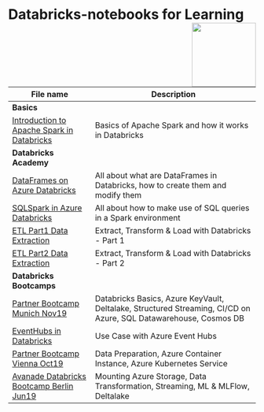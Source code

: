 #  Databricks-notebooks for Learning  <img  align ="right" width="130" src="https://devclass.com/wp-content/uploads/2018/11/databricks-logo.jpg"> 



| File name     | Description   |
| ------------- | ------------- |
| **Basics** | 
| [Introduction to Apache Spark in Databricks](https://github.com/herbzacz/Databricks-notebooks/tree/master/notebooks)  | Basics of Apache Spark and how it works in Databricks |
| **Databricks Academy** | 
| [DataFrames on Azure Databricks](https://github.com/herbzacz/Databricks-notebooks/tree/master/notebooks) | All about what are DataFrames in Databricks, how to create them and modify them |
| [SQLSpark in Azure Databricks](https://github.com/herbzacz/Databricks-notebooks/tree/master/notebooks) | All about how to make use of SQL queries in a Spark environment |
| [ETL Part1 Data Extraction](https://github.com/herbzacz/Databricks-notebooks/tree/master/notebooks) | Extract, Transform & Load with Databricks - Part 1 |
| [ETL Part2 Data Extraction](https://github.com/herbzacz/Databricks-notebooks/tree/master/notebooks) | Extract, Transform & Load with Databricks - Part 2 |
| **Databricks Bootcamps** | 
| [Partner Bootcamp Munich Nov19](https://github.com/herbzacz/Databricks-notebooks/tree/master/notebooks) | Databricks Basics, Azure KeyVault, Deltalake, Structured Streaming, CI/CD on Azure, SQL Datawarehouse, Cosmos DB | 
| [EventHubs in Databricks](https://github.com/herbzacz/Databricks-notebooks/tree/master/notebooks) | Use Case with Azure Event Hubs |
| [Partner Bootcamp Vienna Oct19](https://github.com/herbzacz/Databricks-notebooks/tree/master/notebooks) | Data Preparation, Azure Container Instance, Azure Kubernetes Service | 
| [Avanade Databricks Bootcamp Berlin Jun19](https://github.com/herbzacz/Databricks-notebooks/tree/master/notebooks) | Mounting Azure Storage, Data Transformation, Streaming, ML & MLFlow, Deltalake |
